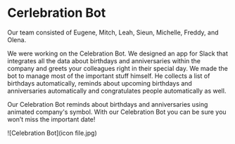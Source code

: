 # Cerlebration Bot

Our team consisted of Eugene, Mitch, Leah, Sieun, Michelle, Freddy, and Olena. 

We were working on the Celebration Bot. We designed an app for Slack that integrates all the data
about birthdays and anniversaries within the company and greets your colleagues right in their 
special day. We made the bot to manage most of the important stuff himself. He collects a list of 
birthdays automatically, reminds about upcoming birthdays and anniversaries automatically and 
congratulates people automatically as well.
 
Our Celebration Bot reminds about birthdays and anniversaries using animated company's symbol.
With our Celebration Bot you can be sure you won’t miss the important date!


![Celebration Bot](icon file.jpg)


 
